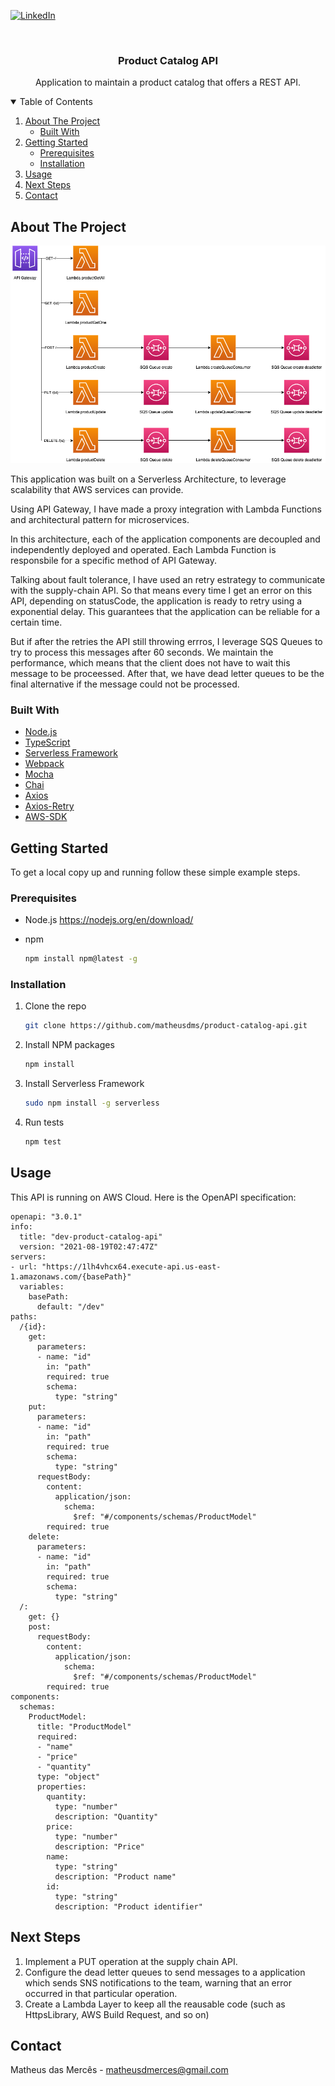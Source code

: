 [![LinkedIn][linkedin-shield]][linkedin-url]

<br />
<p align="center">
  <h3 align="center">Product Catalog API</h3>

  <p align="center">
    Application to maintain a product catalog that offers a REST API.
  </p>
</p>



<!-- TABLE OF CONTENTS -->
<details open="open">
  <summary>Table of Contents</summary>
  <ol>
    <li>
      <a href="#about-the-project">About The Project</a>
      <ul>
        <li><a href="#built-with">Built With</a></li>
      </ul>
    </li>
    <li>
      <a href="#getting-started">Getting Started</a>
      <ul>
        <li><a href="#prerequisites">Prerequisites</a></li>
        <li><a href="#installation">Installation</a></li>
      </ul>
    </li>
    <li><a href="#usage">Usage</a></li>
    <li><a href="#next-steps">Next Steps</a></li>
    <li><a href="#contact">Contact</a></li>
  </ol>
</details>



<!-- ABOUT THE PROJECT -->
## About The Project

![Product Architecture](/images/architecture.png?raw=true "Architecture")

This application was built on a Serverless Architecture, to leverage scalability that AWS services can provide.

Using API Gateway, I have made a proxy integration with Lambda Functions and architectural pattern for microservices.

In this architecture, each of the application components are decoupled and independently deployed and operated. Each Lambda Function is responsbile for a specific method of API Gateway.

Talking about fault tolerance, I have used an retry estrategy to communicate with the supply-chain API. So that means every time I get an error on this API, depending on statusCode, the application is ready to retry using a exponential delay. This guarantees that the application can be reliable for a certain time. 

But if after the retries the API still throwing errros, I leverage SQS Queues to try to process this messages after 60 seconds. We maintain the performance, which means that the client does not have to wait this message to be proceessed. After that, we have dead letter queues to be the final alternative if the message could not be processed.

### Built With

* [Node.js](https://nodejs.org/en/)
* [TypeScript](https://www.typescriptlang.org/)
* [Serverless Framework](https://www.serverless.com/)
* [Webpack](https://webpack.js.org/)
* [Mocha](https://mochajs.org/)
* [Chai](https://www.chaijs.com/)
* [Axios](https://www.npmjs.com/package/axios)
* [Axios-Retry](https://www.npmjs.com/package/axios-retry)
* [AWS-SDK](https://aws.amazon.com/pt/sdk-for-javascript/)


## Getting Started

To get a local copy up and running follow these simple example steps.

### Prerequisites

* Node.js
  https://nodejs.org/en/download/

* npm
  ```sh
  npm install npm@latest -g
  ```

### Installation

1. Clone the repo
   ```sh
   git clone https://github.com/matheusdms/product-catalog-api.git
   ```
2. Install NPM packages
   ```sh
   npm install
   ```
3. Install Serverless Framework
   ```sh
   sudo npm install -g serverless
   ```
4. Run tests
   ```sh
   npm test
   ```

## Usage

This API is running on AWS Cloud. Here is the OpenAPI specification:

```
openapi: "3.0.1"
info:
  title: "dev-product-catalog-api"
  version: "2021-08-19T02:47:47Z"
servers:
- url: "https://1lh4vhcx64.execute-api.us-east-1.amazonaws.com/{basePath}"
  variables:
    basePath:
      default: "/dev"
paths:
  /{id}:
    get:
      parameters:
      - name: "id"
        in: "path"
        required: true
        schema:
          type: "string"
    put:
      parameters:
      - name: "id"
        in: "path"
        required: true
        schema:
          type: "string"
      requestBody:
        content:
          application/json:
            schema:
              $ref: "#/components/schemas/ProductModel"
        required: true
    delete:
      parameters:
      - name: "id"
        in: "path"
        required: true
        schema:
          type: "string"
  /:
    get: {}
    post:
      requestBody:
        content:
          application/json:
            schema:
              $ref: "#/components/schemas/ProductModel"
        required: true
components:
  schemas:
    ProductModel:
      title: "ProductModel"
      required:
      - "name"
      - "price"
      - "quantity"
      type: "object"
      properties:
        quantity:
          type: "number"
          description: "Quantity"
        price:
          type: "number"
          description: "Price"
        name:
          type: "string"
          description: "Product name"
        id:
          type: "string"
          description: "Product identifier"
```

## Next Steps

1. Implement a PUT operation at the supply chain API.
2. Configure the dead letter queues to send messages to a application which sends SNS notifications to the team, warning that an error occurred in that particular operation.
3. Create a Lambda Layer to keep all the reausable code (such as HttpsLibrary, AWS Build Request, and so on)

## Contact

Matheus das Mercês - matheusdmerces@gmail.com

[linkedin-shield]: https://img.shields.io/badge/-LinkedIn-black.svg?style=for-the-badge&logo=linkedin&colorB=555
[linkedin-url]: https://www.linkedin.com/in/matheus-das-merces/
